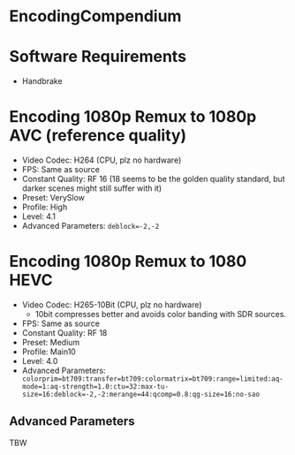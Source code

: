 # EncodingCompendium

# Software Requirements

- Handbrake

# Encoding 1080p Remux to 1080p AVC (reference quality)

- Video Codec: H264 (CPU, plz no hardware)
- FPS: Same as source
- Constant Quality: RF 16 (18 seems to be the golden quality standard, but darker scenes might still suffer with it)
- Preset: VerySlow
- Profile: High
- Level: 4.1
- Advanced Parameters: <code>deblock=-2,-2</code>

# Encoding 1080p Remux to 1080 HEVC

- Video Codec: H265-10Bit (CPU, plz no hardware)
  - 10bit compresses better and avoids color banding with SDR sources.
- FPS: Same as source
- Constant Quality: RF 18
- Preset: Medium
- Profile: Main10
- Level: 4.0
- Advanced Parameters:  <code>
colorprim=bt709:transfer=bt709:colormatrix=bt709:range=limited:aq-mode=1:aq-strength=1.0:ctu=32:max-tu-size=16:deblock=-2,-2:merange=44:qcomp=0.8:qg-size=16:no-sao</code>

## Advanced Parameters

TBW
